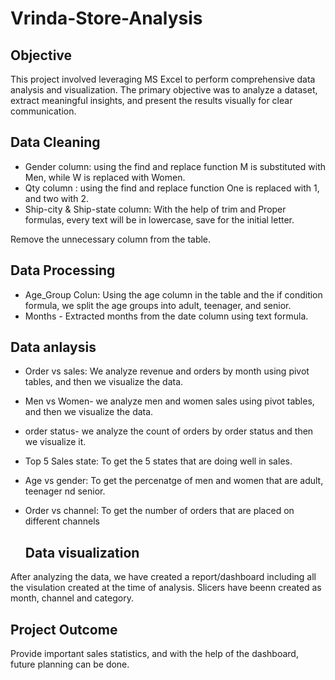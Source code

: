 # Vrinda-Store-Analysis

## Objective

This project involved leveraging MS Excel to perform comprehensive data analysis and visualization. The primary objective was to analyze a dataset, extract meaningful insights, and present the results visually for clear communication.

## Data Cleaning

- Gender column: using the find and replace function M is substituted with Men, while W is replaced with Women.
- Qty column : using the find and replace function One is replaced with 1, and two with 2.
- Ship-city & Ship-state column: With the help of trim and Proper formulas, every text will be in lowercase, save for the initial letter.

Remove the unnecessary column from the table.

## Data Processing

- Age_Group Colun: Using the age column in the table and the if condition formula, we split the age groups into adult, teenager, and senior.
- Months - Extracted months from the date column using text formula.

## Data anlaysis

- Order vs sales: We analyze revenue and orders by month using pivot tables, and then we visualize the data.
- Men vs Women- we analyze men and women sales using pivot tables, and then we visualize the data.
- order status- we analyze the count of orders by order status and then we visualize it.
- Top 5 Sales state: To get the 5 states that are doing well in sales.
- Age vs gender: To get  the percenatge of men and women that are adult, teenager nd senior.
- Order vs channel: To get the number of orders that are placed on different channels

  ## Data visualization

After analyzing the data, we have created a report/dashboard including all the visulation created at the time of analysis. Slicers have beenn created as month, channel and category.

## Project Outcome

Provide important sales statistics, and with the help of the dashboard, future planning can be done.




